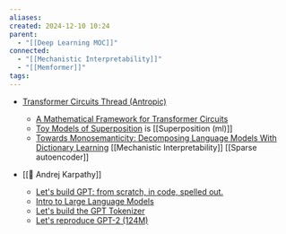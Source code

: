 ```yaml
---
aliases: 
created: 2024-12-10 10:24
parent:
  - "[[Deep Learning MOC]]"
connected:
  - "[[Mechanistic Interpretability]]"
  - "[[Memformer]]"
tags:
---
```





- [Transformer Circuits Thread (Antropic)](https://transformer-circuits.pub/)
	- [A Mathematical Framework for Transformer Circuits](https://transformer-circuits.pub/2021/framework/index.html)
	- [Toy Models of Superposition](https://transformer-circuits.pub/2022/toy_model/index.html#phase-change) is [[Superposition (ml)]]
	- [Towards Monosemanticity: Decomposing Language Models With Dictionary Learning](https://transformer-circuits.pub/2023/monosemantic-features/index.html)  [[Mechanistic Interpretability]] [[Sparse autoencoder]]

- [[👤 Andrej Karpathy]]
	- [Let's build GPT: from scratch, in code, spelled out.](https://www.youtube.com/watch?v=kCc8FmEb1nY)
	- [Intro to Large Language Models](https://www.youtube.com/watch?v=zjkBMFhNj_g)
	- [Let's build the GPT Tokenizer](https://www.youtube.com/watch?v=zduSFxRajkE)
	- [Let's reproduce GPT-2 (124M)](https://www.youtube.com/watch?v=l8pRSuU81PU)